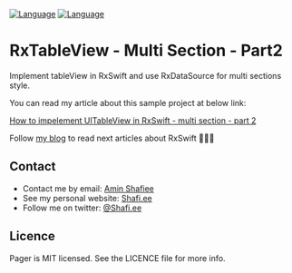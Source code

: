 
[![Language](https://img.shields.io/badge/swift-4.2-green.svg)](http://swift.org) [![Language](https://img.shields.io/badge/RxSwift-4.2-purple.svg)](http://swift.org)

# RxTableView - Multi Section - Part2
Implement tableView in RxSwift and use RxDataSource for multi sections style.

You can read my article about this sample project at below link:

[How to impelement UITableView in RxSwift - multi section - part 2](https://virgool.io/@shafi.ee/uitableview-rxswift-قسمت-دوم-multi-section-pib0iwm7fvoz)

Follow [my blog](https://virgool.io/@shafi.ee/) to read next articles about RxSwift 🌹🙏🏻 

## Contact
- Contact me by email: [Amin Shafiee](mailto:amin@shafi.ee) 
- See my personal website: [Shafi.ee](http://www.shafi.ee)
- Follow me on twitter: [@Shafi.ee](http://twitter.com/shafi.ee)


## Licence
Pager is MIT licensed. See the LICENCE file for more info.
